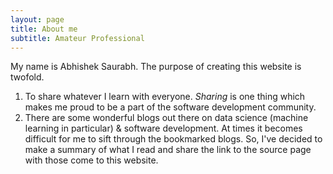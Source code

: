 ```yaml
---
layout: page
title: About me
subtitle: Amateur Professional
---
```


My name is Abhishek Saurabh. The purpose of creating this website is twofold.
1. To share whatever I learn with everyone. _Sharing_ is one thing which makes me proud to be a part of the software development community. 
2. There are some wonderful blogs out there on data science (machine learning in particular) & software development. At times it becomes difficult for me to sift through the bookmarked blogs. So, I've decided to make a summary of what I read and share the link to the source page with those come to this website.   

